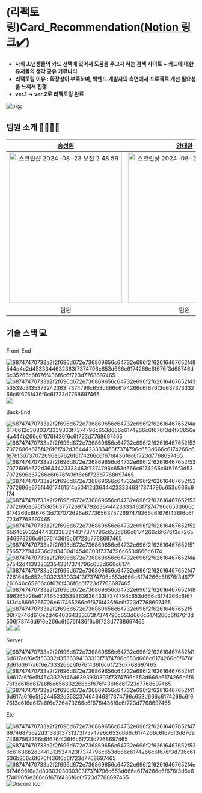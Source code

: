 # (리팩토링)Card_Recommendation([Notion 링크✔️](https://www.notion.so/Card_Recommendation-7524439a9e484de5a01b5e83d6e3d5c7?pvs=4))
>
- **사회 초년생들의 카드 선택에 있어서 도움을 주고자 하는 검색 사이트 + 카드에 대한 유저들의 생각 공유 커뮤니티**
- **리팩토링 이유 : 확장성이 부족하며, 백엔드 개발자의 측면에서 프로젝트 개선 필요성을 느껴서 진행**
- **ver.1 -> ver.2로 리팩토링 완료**
  

![_아움_](https://github.com/user-attachments/assets/e9297163-d861-4f98-a132-69000640060b)
   
   
팀원 소개 👨‍👩‍👧‍👦
---



| [송성원](https://github.com/SungWonSong) | [양태완](https://github.com/behindy3359) |
|:---:| :---: |
| <img alt="스크린샷 2024-08-23 오전 2 48 59" src="https://github.com/user-attachments/assets/560d86a2-4a65-487c-b0a7-7442f4368c14" width="300" height="400"> | <img alt="스크린샷 2024-08-23 오전 3 16 04" src="https://github.com/user-attachments/assets/91e31653-fb15-45d1-bec5-77bc319b0998" width="300" height="400">
|팀원|팀원|

기술 스택 💻
---
Front-End 

![68747470733a2f2f696d672e736869656c64732e696f2f62616467652f48544d4c2d4533344632363f7374796c653d666c6174266c6f676f3d68746d6c35266c6f676f436f6c6f723d7768697465](https://user-images.githubusercontent.com/116135174/224563690-49f7978a-08cc-444e-b68d-25f8f3dca096.svg)
![68747470733a2f2f696d672e736869656c64732e696f2f62616467652f4353532d3135373242363f7374796c653d666c6174266c6f676f3d63737333266c6f676f436f6c6f723d7768697465](https://user-images.githubusercontent.com/116135174/224563708-a893b2d2-3a9f-437c-90f9-2fb1e4b5d59c.svg)
<img src="https://img.shields.io/badge/JavaScript-F7DF1E?style=flat&logo=JavaScript&logoColor=white">

Back-End 

![68747470733a2f2f696d672e736869656c64732e696f2f62616467652f4a6176612d3030373339363f7374796c653d666c6174266c6f676f3d4f70656e4a444b266c6f676f436f6c6f723d7768697465](https://user-images.githubusercontent.com/116135174/224563807-67c19880-4cf0-4dff-864e-8c0b5e334d26.svg)
![68747470733a2f2f696d672e736869656c64732e696f2f62616467652f537072696e675f426f6f742d3644423333463f7374796c653d666c6174266c6f676f3d737072696e67626f6f74266c6f676f436f6c6f723d7768697465](https://user-images.githubusercontent.com/116135174/224563810-e6bf9887-21e0-4335-b363-4a06d47ff332.svg)
![68747470733a2f2f696d672e736869656c64732e696f2f62616467652f537072696e672d3644423333463f7374796c653d666c6174266c6f676f3d537072696e67266c6f676f436f6c6f723d7768697465](https://user-images.githubusercontent.com/116135174/224563819-60e7b43b-41d8-48c4-9ff5-8d920274f05e.svg)
![68747470733a2f2f696d672e736869656c64732e696f2f62616467652f537072696e675f446174615f4a50412d3644423333463f7374796c653d666c6174](https://user-images.githubusercontent.com/116135174/224563822-34f5705d-1a3a-40c2-92cb-53476f64019f.svg)
![68747470733a2f2f696d672e736869656c64732e696f2f62616467652f537072696e675f53656375726974792d3644423333463f7374796c653d666c6174266c6f676f3d737072696e677365637572697479266c6f676f436f6c6f723d7768697465](https://user-images.githubusercontent.com/116135174/224563832-48210ac1-d1a8-4712-8f58-d2bbeab82e0a.svg)
![68747470733a2f2f696d672e736869656c64732e696f2f62616467652f52656469732d4443333832443f7374796c653d666c6174266c6f676f3d7265646973266c6f676f436f6c6f723d7768697465](https://user-images.githubusercontent.com/116135174/224563838-7056f1cc-45dd-4468-8f62-a28f93c0bc7c.svg)
![68747470733a2f2f696d672e736869656c64732e696f2f62616467652f517565727944736c2d3430414546303f7374796c653d666c6174](https://user-images.githubusercontent.com/116135174/224563844-c776b411-7082-4d18-ac10-16f81ebffbe9.svg)
![68747470733a2f2f696d672e736869656c64732e696f2f62616467652f4a57542d4139323235433f7374796c653d666c6174](https://user-images.githubusercontent.com/116135174/224563850-b63732e7-71f6-4f82-89d5-f8bddc791feb.svg)
![68747470733a2f2f696d672e736869656c64732e696f2f62616467652f477261646c652d3032333033413f7374796c653d666c6174266c6f676f3d677261646c65266c6f676f436f6c6f723d7768697465](https://user-images.githubusercontent.com/116135174/224563860-f3344686-f5e5-472a-88d1-2f47a136a82a.svg)
![68747470733a2f2f696d672e736869656c64732e696f2f62616467652f48696265726e6174652d3539363636433f7374796c653d666c6174266c6f676f3d48696265726e617465266c6f676f436f6c6f723d7768697465](https://user-images.githubusercontent.com/116135174/224563866-331e0ce4-ee26-444c-9660-89ca9d191dab.svg)
![68747470733a2f2f696d672e736869656c64732e696f2f62616467652f506f73746d616e2d4646364333373f7374796c653d666c6174266c6f676f3d506f73746d616e266c6f676f436f6c6f723d7768697465](https://user-images.githubusercontent.com/116135174/224563871-9ccb51f3-1be2-45d0-ab1f-e4d792e049dd.svg)
<img src="https://img.shields.io/badge/JUnit5-25A162?style=flat&logo=JUnit5&logoColor=white">
<img src="https://img.shields.io/badge/MySQL-4479A1?style=flat&logo=MySQL&logoColor=white">

Server 

![68747470733a2f2f696d672e736869656c64732e696f2f62616467652f416d617a6f6e5f53332d3536394133313f7374796c653d666c6174266c6f676f3d616d617a6f6e7333266c6f676f436f6c6f723d7768697465](https://user-images.githubusercontent.com/116135174/224563965-0407b444-b4dc-4fcd-8060-5c0cac870f57.svg)
![68747470733a2f2f696d672e736869656c64732e696f2f62616467652f416d617a6f6e5f4543322d4646393930303f7374796c653d666c6174266c6f676f3d616d617a6f6e656332266c6f676f436f6c6f723d7768697465](https://user-images.githubusercontent.com/116135174/224563977-98fc9d8d-1820-4881-aa81-e593585c570f.svg)
![68747470733a2f2f696d672e736869656c64732e696f2f62616467652f416d617a6f6e5f5244532d3532374646463f7374796c653d666c6174266c6f676f3d616d617a6f6e726473266c6f676f436f6c6f723d7768697465](https://user-images.githubusercontent.com/116135174/224565820-02995aae-65b8-4bdb-ad84-06500f32741d.svg)


Etc

![68747470733a2f2f696d672e736869656c64732e696f2f62616467652f4769746875622d3138313731373f7374796c653d666c6174266c6f676f3d676974687562266c6f676f436f6c6f723d7768697465](https://user-images.githubusercontent.com/116135174/224564009-4100e123-0818-44f8-acba-bc5d0540d66c.svg)
![68747470733a2f2f696d672e736869656c64732e696f2f62616467652f536c61636b2d3441313534423f7374796c653d666c6174266c6f676f3d736c61636b266c6f676f436f6c6f723d7768697465](https://user-images.githubusercontent.com/116135174/224564017-f1c15951-64d8-4352-866a-12ca984e6424.svg)
![68747470733a2f2f696d672e736869656c64732e696f2f62616467652f4e6f74696f6e2d3030303030303f7374796c653d666c6174266c6f676f3d6e6f74696f6e266c6f676f436f6c6f723d7768697465](https://user-images.githubusercontent.com/116135174/224564022-db759b69-a20d-4ec6-9bdb-7fa96bf36d69.svg)
![Discord Icon](![icons8-불화-로고-48](https://github.com/user-attachments/assets/38c4e23c-3732-4c8e-8227-9bd31c542c95))

